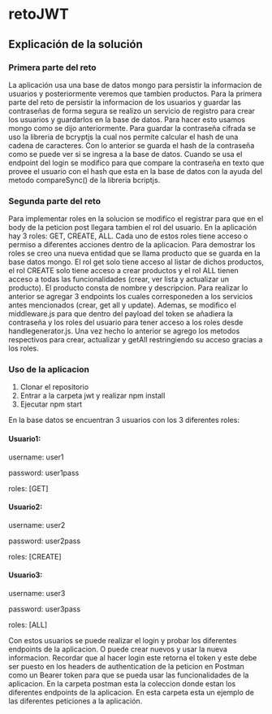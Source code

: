 # retoJWT

## Explicación de la solución
### Primera parte del reto
La aplicación usa una base de datos mongo para persistir la informacion de usuarios y posteriormente veremos que tambien productos.
Para la primera parte del reto de persistir la informacion de los usuarios y guardar las contraseñas de forma segura se realizo un servicio de
registro para crear los usuarios y guardarlos en la base de datos. Para hacer esto usamos mongo como se dijo anteriormente. Para guardar la 
contraseña cifrada se uso la libreria de bcryptjs la cual nos permite calcular el hash de una cadena de caracteres. Con lo anterior se guarda el 
hash de la contraseña como se puede ver si se ingresa a la base de datos. Cuando se usa el endpoint del login se modifico para que compare la contraseña
en texto que provee el usuario con el hash que esta en la base de datos con la ayuda del metodo compareSync() de la libreria bcriptjs.
### Segunda parte del reto
Para implementar roles en la solucion se modifico el registrar para que en el body de la peticion post llegara tambien el rol del usuario. En la aplicación
hay 3 roles: GET, CREATE, ALL. Cada uno de estos roles tiene acceso o permiso a diferentes acciones dentro de la aplicacion. Para demostrar los roles se
creo una nueva entidad que se llama producto que se guarda en la base datos mongo. El rol get solo tiene acceso al listar de dichos productos, el rol
CREATE solo tiene acceso a crear productos y el rol ALL tienen acceso a todas las funcionalidades (crear, ver lista y actualizar un producto). El producto 
consta de nombre y descripcion. Para realizar lo anterior se agregar 3 endpoints los cuales corresponeden a los servicios antes mencionados (crear, get all y update).
Ademas, se modifico el middleware.js para que dentro del payload del token se añadiera la contraseña y los roles del usuario para tener acceso a los roles desde
handlegenerator.js. Una vez hecho lo anterior se agrego los metodos respectivos para crear, actualizar y getAll restringiendo su acceso gracias a los roles.
### Uso de la aplicacion
1. Clonar el repositorio
2. Entrar a la carpeta jwt y realizar npm install
3. Ejecutar npm start

En la base datos se encuentran 3 usuarios con los 3 diferentes roles:
#### Usuario1:
username: user1

password: user1pass

roles: [GET]

#### Usuario2:

username: user2

password: user2pass

roles: [CREATE]

#### Usuario3:

username: user3

password: user3pass

roles: [ALL]

Con estos usuarios se puede realizar el login y probar los diferentes endpoints de la aplicacion. O puede crear nuevos y usar la nueva informacion. 
Recordar que al hacer login este retorna el token y este debe ser puesto en los headers de authentication de la peticion en Postman como un Bearer token
para que se pueda usar las funcionalidades de la aplicacion. 
En la carpeta postman esta la coleccion donde estan los diferentes endpoints de la aplicacion. En esta carpeta esta un ejemplo de las diferentes peticiones a la aplicación.

